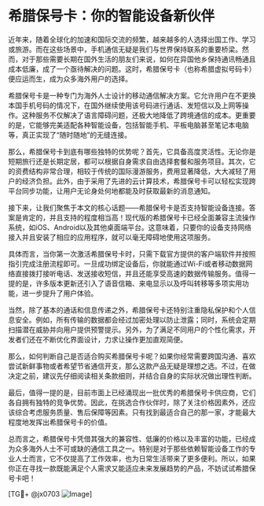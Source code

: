 # 希腊保号卡：你的智能设备新伙伴

近年来，随着全球化的加速和国际交流的频繁，越来越多的人选择出国工作、学习或旅游。而在这些场景中，手机通信无疑是我们与世界保持联系的重要桥梁。然而，对于那些需要长期在国外生活的朋友们来说，如何在异国他乡保持通讯畅通且成本低廉，成了一个亟待解决的问题。这时，希腊保号卡（也称希腊虚拟号码卡）便应运而生，成为众多海外用户的选择。

希腊保号卡是一种专门为海外人士设计的移动通信解决方案。它允许用户在不更换本国手机号码的情况下，在国外继续使用该号码进行通话、发短信以及上网等操作。这种服务不仅解决了语言障碍问题，还极大地降低了跨境通信的成本。更重要的是，它能够完美适配各种智能设备，包括智能手机、平板电脑甚至笔记本电脑等，真正实现了“随时随地”的无缝连接。

那么，希腊保号卡到底有哪些独特的优势呢？首先，它具备高度灵活性。无论你是短期旅行还是长期定居，都可以根据自身需求自由选择套餐和服务项目。其次，它的资费结构非常合理，相较于传统的国际漫游服务，费用显著降低，大大减轻了用户的经济负担。此外，由于采用了先进的云计算技术，希腊保号卡可以轻松实现跨平台同步功能，让用户无论身处何地都能及时获取最新的消息通知。

接下来，让我们聚焦于本文的核心话题——希腊保号卡是否支持智能设备连接。答案是肯定的，并且支持的程度相当高！现代版的希腊保号卡已经全面兼容主流操作系统，如iOS、Android以及其他桌面端平台。这意味着，只要你的设备支持网络接入并且安装了相应的应用程序，就可以毫无障碍地使用这项服务。

具体而言，当你第一次激活希腊保号卡时，只需下载官方提供的客户端软件并按照指引完成注册流程即可。一旦成功绑定设备后，你就能通过Wi-Fi或者移动数据网络直接拨打接听电话、发送接收短信，并且还能享受高速的数据传输服务。值得一提的是，许多版本更新还引入了语音信箱、来电显示以及呼叫转移等多项实用功能，进一步提升了用户体验。

当然，除了基本的通话和信息传递之外，希腊保号卡还特别注重隐私保护和个人信息安全。例如，所有传输的数据都会经过加密处理以防止泄露；同时，系统会定期扫描潜在威胁并向用户提供预警提示。另外，为了满足不同用户的个性化需求，开发者们还在不断优化界面设计，力求让操作更加直观简便。

那么，如何判断自己是否适合购买希腊保号卡呢？如果你经常需要跨国沟通、喜欢尝试新鲜事物或者希望节省通信开支，那么这款产品无疑是理想之选。不过，在做决定之前，建议先仔细阅读相关条款细则，并结合自身的实际状况做出理性判断。

最后，值得一提的是，目前市面上已经涌现出一批优秀的希腊保号卡供应商，它们各自拥有独特的竞争优势。因此，在挑选合作伙伴时，除了关注价格因素外，还应该综合考虑服务质量、售后保障等因素。只有找到最适合自己的那一家，才能最大程度地发挥出希腊保号卡的价值。

总而言之，希腊保号卡凭借其强大的兼容性、低廉的价格以及丰富的功能，已经成为众多海外人士不可或缺的通信工具之一。特别是对于那些依赖智能设备工作的专业人士而言，它不仅提高了工作效率，也为日常生活带来了更多便利。所以，如果你正在寻找一款既能满足个人需求又能适应未来发展趋势的产品，不妨试试希腊保号卡吧！

[TG💪+ @jx0703 ![Image](https://github.com/user-attachments/assets/dbca1d08-cadb-493c-b0ec-ad6f7a83f270)]
